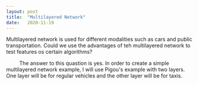 ```yaml
---
layout: post
title:  "Multilayered Network"
date:   2020-11-19
---
```



<p class="intro"><span class="dropcap">M</span>ultilayered network is used for different modalities such as cars and public transportation. Could we use the advantages of teh multilayered network to test features os certain algorithms?</p>

<!-- just type out the text without html -->
&nbsp;&nbsp;&nbsp;&nbsp;&nbsp;&nbsp;&nbsp;&nbsp; The answer to this quastion is yes. In order to create a simple multilayered network example, I will use Pigou's example with two layers. One layer will be for regular vehicles and the other layer will be
for taxis. 
